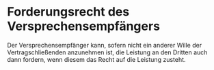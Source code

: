 # Forderungsrecht des Versprechensempfängers

Der Versprechensempfänger kann, sofern nicht ein anderer Wille der Vertragschließenden anzunehmen ist, die Leistung an den Dritten auch dann fordern, wenn diesem das Recht auf die Leistung zusteht.